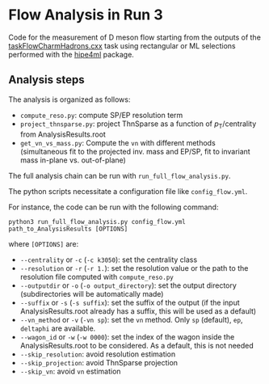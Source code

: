 # Flow Analysis in Run 3

Code for the measurement of D meson flow starting from the outputs of the [taskFlowCharmHadrons.cxx](https://github.com/AliceO2Group/O2Physics/blob/master/PWGHF/D2H/Tasks/taskFlowCharmHadrons.cxx) task using rectangular or ML selections performed with the [hipe4ml](https://github.com/hipe4ml/hipe4ml) package.

## Analysis steps
The analysis is organized as follows:
- `compute_reso.py`: compute SP/EP resolution term
- `project_thnsparse.py`: project ThnSparse as a function of *p*<sub>T</sub>/centrality from AnalysisResults.root
- `get_vn_vs_mass.py`: Compute the `vn` with different methods (simultaneous fit to the projected inv. mass and EP/SP, fit to invariant mass in-plane vs. out-of-plane)

The full analysis chain can be run with ``run_full_flow_analysis.py``.

The python scripts necessitate a configuration file like ``config_flow.yml``.

For instance, the code can be run with the following command:

`python3 run_full_flow_analysis.py config_flow.yml path_to_AnalysisResults [OPTIONS]`

where `[OPTIONS]` are:
- `--centrality` or `-c` (`-c k3050`): set the centrality class
- `--resolution` or `-r` (`-r 1.`): set the resolution value or the path to the resolution file computed with `compute_reso.py`
- `--outputdir` or `-o` (`-o output_directory`): set the output directory (subdirectories will be automatically made)
- `--suffix` or `-s` (`-s suffix`): set the suffix of the output (if the input AnalysisResults.root already has a suffix, this will be used as a default)
- `--vn_method` or `-v` (`-vn sp`): set the `vn` method. Only `sp` (default), `ep`, `deltaphi` are available.
- `--wagon_id` or `-w` (`-w 0000`): set the index of the wagon inside the AnalysisResults.root to be considered. As a default, this is not needed
- `--skip_resolution`: avoid resolution estimation
- `--skip_projection`: avoid ThnSparse projection
- `--skip_vn`: avoid `vn` estimation